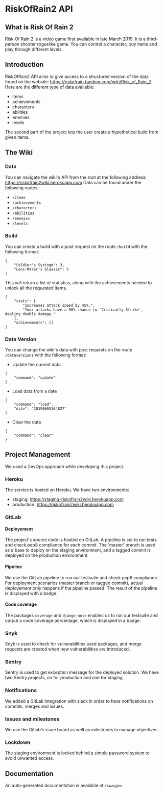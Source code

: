 # RiskOfRain2 API

## What is Risk Of Rain 2

Risk Of Rain 2 is a video game first available in late March 2019. It is a third-person shooter roguelike game. You can control a character, buy items and play through different levels.

## Introduction

RiskOfRain2 API aims to give access to a structured version of the data found on the website: https://riskofrain.fandom.com/wiki/Risk_of_Rain_2.
Here are the different type of data available:
- items
- achievements
- characters
- abilities
- enemies
- levels

The second part of the project lets the user create a hypothetical build from given items.

## The Wiki

### Data

You can navigate the wiki's API from the root at the following address: https://riskofrain2wiki.herokuapp.com
Data can be found under the following routes:
- `/items`
- `/achievements`
- `/characters`
- `/abilities`
- `/enemies`
- `/levels`


### Build

You can create a build with a post request on the route `/build` 
with the following format:
```
{
    "Soldier's Syringe": 3,
    "Lens-Maker's Glasses": 5
}
```
This will return a list of statistics, along with the achievements needed to unlock all the requested items.
```
{
    "stats": [
        "Increases attack speed by 45%.",
        "Your attacks have a 50% chance to 'Critically Strike', dealing double damage."
    ],
    "achievements": []
}
```

### Data Version

You can change the wiki's data with post requests on the route `/dataversions` with the following format:
- Update the current data
```
{
    "command": "update"
}
```
- Load data from a date
```
{
    "command": "load",
    "date": "20190605164827"
}
```
- Clear the data
```
{
    "command": "clear"
}
```


## Project Management

We used a DevOps approach while developing this project.

### Heroku

The service is hosted on Heroku. We have two environments:
- staging: https://staging-riskofrain2wiki.herokuapp.com
- production: https://riskofrain2wiki.herokuapp.com

### GitLab

#### Deployement

The project's source code is hosted on GitLab. A pipeline is set to run tests and check pep8 compliance for each commit.
The 'master' branch is used as a base to deploy on the staging environment, and a tagged commit is deployed on the production environment.

#### Pipeline

We use the GitLab pipeline to run our testsuite and check pep8 compliance. For deployment scenarios (master branch or tagged commit), actual deployement only happens if the pipeline passed. The result of the pipeline is displayed with a badge.

#### Code coverage

The packages `coverage` and `django-nose` enables us to run our testsuite and output a code coverage percentage, which is displayed in a badge.

### Snyk

Snyk is used to check for vulnerabilities used packages, and merge requests are created when new vulnerabilities are introduced.

### Sentry

Sentry is used to get exception message for the deployed solution. We have two Sentry projects, on for production and one for staging.

### Notifications

We added a GitLab integration with slack in order to have notifications on commits, merges and issues.

### Issues and milestones

We use the Gitlab's issue board as well as milestones to manage objectives.

### Lockdown

The staging environment is locked behind a simple password system to avoid unwanted access.

## Documentation

An auto-generated documentation is available at `/swagger`.